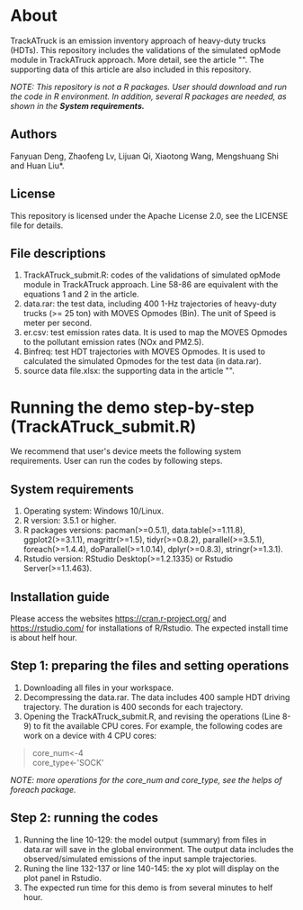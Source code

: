 # About
TrackATruck is an emission inventory approach of heavy-duty trucks (HDTs). This repository includes the validations of the simulated opMode module in TrackATruck approach. More detail, see the article "". The supporting data of this article are also included in this repository. 

*NOTE: This repository is not a R packages. User should download and run the code in R environment. In addition, several R packages are needed, as shown in the **System requirements.***

## Authors
Fanyuan Deng, Zhaofeng Lv, Lijuan Qi, Xiaotong Wang, Mengshuang Shi and Huan Liu*.
## License
This repository is licensed under the Apache License 2.0, see the LICENSE file for details.

## File descriptions
1. TrackATruck_submit.R: codes of the validations of simulated opMode module in TrackATruck approach. Line 58-86 are equivalent with the equations 1 and 2 in the article.
2. data.rar: the test data, including 400 1-Hz trajectories of heavy-duty trucks (>= 25 ton) with MOVES Opmodes (Bin). The unit of Speed is meter per second.
3. er.csv: test emission rates data. It is used to map the MOVES Opmodes to the pollutant emission rates (NOx and PM2.5).
4. Binfreq: test HDT trajectories with MOVES Opmodes. It is used to calculated the simulated Opmodes for the test data (in data.rar).
5. source data file.xlsx: the supporting data in the article "".

# Running the demo step-by-step (TrackATruck_submit.R)
We recommend that user's device meets the following system requirements. User can run the codes by following steps.

## System requirements
1. Operating system: Windows 10/Linux.
2. R version: 3.5.1 or higher.
3. R packages versions: pacman(>=0.5.1), data.table(>=1.11.8), ggplot2(>=3.1.1), magrittr(>=1.5), tidyr(>=0.8.2), parallel(>=3.5.1), foreach(>=1.4.4), doParallel(>=1.0.14), dplyr(>=0.8.3), stringr(>=1.3.1).
4. Rstudio version: RStudio Desktop(>=1.2.1335) or Rstudio Server(>=1.1.463).

## Installation guide
Please access the websites https://cran.r-project.org/ and https://rstudio.com/ for installations of R/Rstudio.
The expected install time is about helf hour.

## Step 1: preparing the files and setting operations
1. Downloading all files in your workspace.
2. Decompressing the data.rar. The data includes 400 sample HDT driving trajectory. The duration is 400 seconds for each trajectory.
3. Opening the TrackATruck_submit.R, and revising the operations (Line 8-9) to fit the available CPU cores. For example, the following codes are work on a device with 4 CPU cores:

>core_num<-4  
>core_type<-'SOCK'

*NOTE: more operations for the core_num and core_type, see the helps of foreach package.*

## Step 2: running the codes
1. Running the line 10-129: the model output (summary) from files in data.rar will save in the global environment. The output data includes the observed/simulated emissions of the input sample trajectories.
2. Runing the line 132-137 or line 140-145: the xy plot will display on the plot panel in Rstudio.
3. The expected run time for this demo is from several minutes to helf hour.

